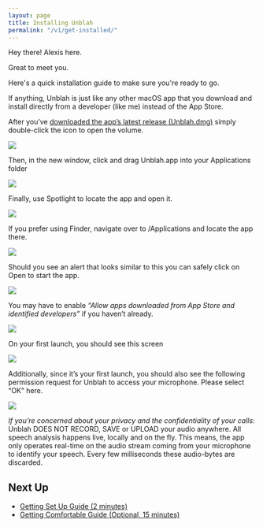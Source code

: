 ```yaml
---
layout: page
title: Installing Unblah
permalink: "/v1/get-installed/"
---
```

Hey there! Alexis here.

Great to meet you. 

Here's a quick installation guide to make sure you're ready to go.

If anything, Unblah is just like any other macOS app that you download and install directly from a developer (like me) instead of the App Store.

After you’ve [downloaded the app’s latest release (Unblah.dmg)](https://github.com/akaalias/getunblah/releases/latest/download/Unblah.dmg) simply double-click the icon to open the volume.

![](https://raw.githubusercontent.com/akaalias/getunblah/main/assets/images/unblah-in-downloads.png)

Then, in the new window, click and drag Unblah.app into your Applications folder

![](https://raw.githubusercontent.com/akaalias/getunblah/main/assets/images/unblah-dmg-installer.png)

Finally, use Spotlight to locate the app and open it.

![](https://raw.githubusercontent.com/akaalias/getunblah/main/assets/images/unblah-spotlight.png)

If you prefer using Finder, navigate over to /Applications and locate the app there.

![](https://raw.githubusercontent.com/akaalias/getunblah/main/assets/images/unblah-finder.png)

Should you see an alert that looks similar to this you can safely click on Open to start the app.

![](https://raw.githubusercontent.com/akaalias/getunblah/main/assets/images/open-app-dialog.png)

You may have to enable *“Allow apps downloaded from App Store and identified developers”* if you haven’t already.

![](https://raw.githubusercontent.com/akaalias/getunblah/main/assets/images/allow-identified-developers.png)

On your first launch, you should see this screen

![](https://raw.githubusercontent.com/akaalias/getunblah/main/assets/images/home-screen.png)

Additionally, since it’s your first launch, you should also see the following permission request for Unblah to access your microphone. Please select “OK” here.

![](https://raw.githubusercontent.com/akaalias/getunblah/main/assets/images/allow-mic-access.png)

*If you’re concerned about your privacy and the confidentiality of your calls:* Unblah DOES NOT RECORD, SAVE or UPLOAD your audio anywhere. All speech analysis happens live, locally and on the fly. This means, the app only operates real-time on the audio stream coming from your microphone to identify your speech. Every few milliseconds these audio-bytes are discarded.

## Next Up
- [Getting Set Up Guide (2 minutes)](/v1/get-set-up)
- [Getting Comfortable Guide (Optional, 15 minutes)](/v1/get-comfortable)
